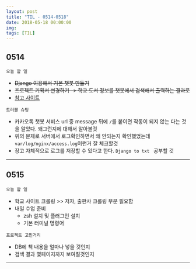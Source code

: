 ```yaml
---
layout: post
title: "TIL - 0514-0518"
date: 2018-05-18 00:00:00
img:
tags: [TIL]
---
```


## 0514
`오늘 할 일`
- <s>Django 이용해서 기본 챗봇 만들기</s>
- <s>프로젝트 기획서 변경하기 -> 학교 도서 정보를 챗봇에서 검색해서 출력하는 결과로</s>
- [참고 사이트](http://blog.doosikbae.com/41)

`트러블 슈팅`
- 카카오톡 챗봇 서비스 url 중 message 뒤에 `/`를 붙이면 작동이 되지 않는 다는 것을 알았다. 왜그런지에 대해서 알아볼것
- 위의 문제로 서버에서 로그확인하면서 왜 안되는지 확인했었는데 `var/log/nginx/access.log`이런거 잘 체크할것
- 장고 자체적으로 로그를 저장할 수 있다고 한다. `Django to txt ` 공부할 것

----


## 0515
`오늘 할 일`
- 학교 사이트 크롤링 >> 저자, 출판사 크롤링 부분 필요함
- 내일 수업 준비
    - zsh 설치 및 플러그인 설치
    - 기본 터미널 명령어

`프로젝트 고민거리`
- DB에 책 내용을 얼마나 넣을 것인지
- 검색 결과 몇페이지까지 보여질것인지

----
